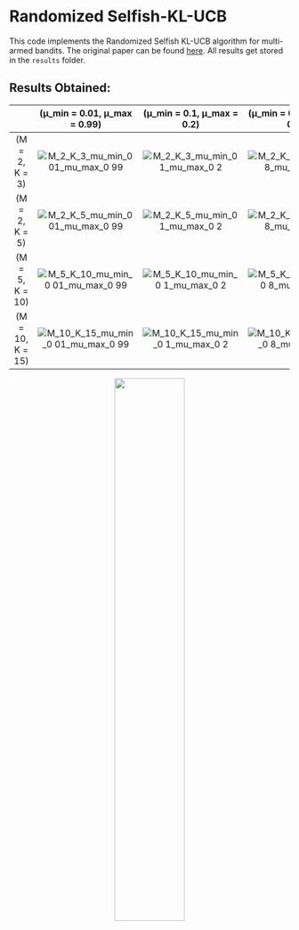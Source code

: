 # Randomized Selfish-KL-UCB

This code implements the Randomized Selfish KL-UCB algorithm for multi-armed bandits. The original paper can be found [here](https://arxiv.org/abs/2102.10200). All results get stored in the `results` folder.

## Results Obtained:

|   | (μ_min = 0.01, μ_max = 0.99) | (μ_min = 0.1, μ_max = 0.2) | (μ_min = 0.8, μ_max = 0.9) |
|:-:|              :-:             |             :-:            |             :-:            |
| (M = 2, K = 3) | ![M_2_K_3_mu_min_0 01_mu_max_0 99](https://user-images.githubusercontent.com/62967830/234250080-941b09ee-21cc-4473-a529-38a5a5f1672d.png) | ![M_2_K_3_mu_min_0 1_mu_max_0 2](https://user-images.githubusercontent.com/62967830/234250124-d33fb4d1-6069-4eb4-82f5-eb3c1899ad93.png) | ![M_2_K_3_mu_min_0 8_mu_max_0 9](https://user-images.githubusercontent.com/62967830/234250146-722a7d9a-7d94-4f48-87ea-2e96b99e6993.png) |
| (M = 2, K = 5) | ![M_2_K_5_mu_min_0 01_mu_max_0 99](https://user-images.githubusercontent.com/62967830/234250360-18fbd209-492e-4cf0-b3dd-c53e19e8526f.png) | ![M_2_K_5_mu_min_0 1_mu_max_0 2](https://user-images.githubusercontent.com/62967830/234250381-c6f803b2-624b-421b-8720-3fdefb1b71cc.png) | ![M_2_K_5_mu_min_0 8_mu_max_0 9](https://user-images.githubusercontent.com/62967830/234250394-1388bbda-3625-4455-88a0-d5fd61175049.png) |
| (M = 5, K = 10) | ![M_5_K_10_mu_min_0 01_mu_max_0 99](https://user-images.githubusercontent.com/62967830/234250506-cc442d8a-89c3-4fee-87b5-8f6182d8df1f.png) | ![M_5_K_10_mu_min_0 1_mu_max_0 2](https://user-images.githubusercontent.com/62967830/234250519-5fd541c2-aa84-4ebc-beaf-7dd9b444f301.png) | ![M_5_K_10_mu_min_0 8_mu_max_0 9](https://user-images.githubusercontent.com/62967830/234250536-23cf0c6f-4daf-48e8-9762-37a68e689370.png) |
| (M = 10, K = 15) | ![M_10_K_15_mu_min_0 01_mu_max_0 99](https://user-images.githubusercontent.com/62967830/234250781-84160a54-2844-448a-8a11-55862ca551f5.png) | ![M_10_K_15_mu_min_0 1_mu_max_0 2](https://user-images.githubusercontent.com/62967830/234250794-7f2ff0de-2e40-4030-aecc-f70182d38076.png) | ![M_10_K_15_mu_min_0 8_mu_max_0 9](https://user-images.githubusercontent.com/62967830/234250809-e9d69816-e0e4-431f-abb3-4beae55ff32e.png) |

<p align="center" width="100%">
    <img width="50%" src="https://user-images.githubusercontent.com/62967830/234247081-2a682d91-0df8-467d-b427-9dafe2854c9d.png">
</p>
